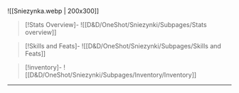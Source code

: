
![[Sniezynka.webp | 200x300]]

> [!Stats Overview]-
> ![[D&D/OneShot/Sniezynki/Subpages/Stats overview]]

> [!Skills and Feats]-
> ![[D&D/OneShot/Sniezynki/Subpages/Skills and Feats]]

> [!inventory]-
> ![[D&D/OneShot/Sniezynki/Subpages/Inventory/Inventory]]

---
